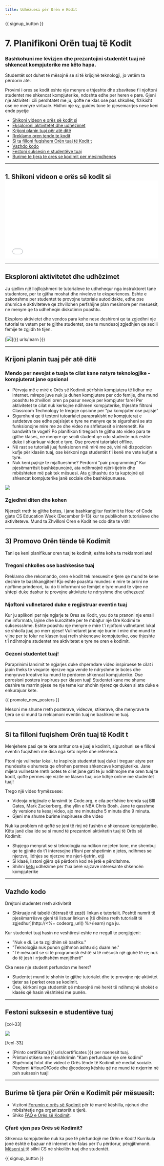 ```yaml
---
title: Udhëzuesi për Orën e Kodit
---
```


{{ signup_button }}

# 7. Planifikoni Orën tuaj të Kodit

### Bashkohuni me lëvizjen dhe prezantojini studentët tuaj në shkencat kompjuterike me këto hapa.

Studentët sot duhet të mësojnë se si të krijojnë teknologji, jo vetëm ta përdorin atë.

Provimi i ores se kodit eshte nje menyre e thjeshte dhe zbavitese t'i njoftoni studentet me shkencat kompjuterike, ndoshta edhe per heren e pare. Gjeni nje aktivitet i cili pershtatet me ju, qofte ne klas ose pas shkolles, fizikisht ose ne menyre virtuale. Hidhni nje sy, guides tone te pjesemarrjes nese keni ende pyetje

- [Shikoni videon e orës së kodit si](#how-to-video)
- [Eksploroni aktivitetet dhe udhëzimet](#explore-activities)
- [Krijoni planin tuaj për atë ditë](#create-your-plan)
- [Rreklamo oren tende te kodit](#promote-your-hour)
- [Si ta filloni fuqishem Orën tuaj të Kodit t](#how-to-start)
- [Vazhdo kodo](#code)
- [Festoni suksesin e studentëve tuaj](#celebrate)
- [Burime te tjera te ores se kodimit per mesimdhenes](#other-resources)

* * *

<a id="how-to-video"></a>

## 1. Shikoni videon e orës së kodit si <iframe width="500" height="255" src="//www.youtube.com/embed/SrnvvWDm73k" frameborder="0" allowfullscreen></iframe> 

* * *

<a id="explore-activities"></a>

## Eksploroni aktivitetet dhe udhëzimet

Ju sjellim një llojllojshmeri te tutorialeve te udhehequr nga instruktoret tane studentore, per te gjitha moshat dhe niveleve te eksperiences. Eshte e zakonshme per studentet te provojne tutoriale autodidakte, edhe pse shumica e aktiviteteve qe zhvillohen perfshijne plan mesimore per mesuesit, ne menyre qe ta udheheqin diskutimin poashtu. 

Eksploro aktivietet dhe vendos para kohe nese deshironi qe ta zgjedhni nje tutorial te vetem per te gjithe studentet, ose te mundesoj zgjedhjen qe secili femije te zgjidh te tijen.

[![](/images/tutorials.png)]({{ urls/learn }})

* * *

<a id="create-your-plan"></a>

## Krijoni planin tuaj për atë ditë

### Mendo per nevojat e tuaja te cilat kane natyre teknologjike - kompjuterat jane opsional

- Përvoja më e mirë e Orës së Kodimit përfshin kompjutera të lidhur me internet. mirepo juve nuk ju duhen kompjutere per cdo femije, dhe mund poashtu te zhvilloni oren pa pasur nevoje per kompjuter fare! Per aktivitetet te cilat nuk kerkojne ndihmen kompjuterike, thjeshte filtroni Classroom Technology te tregoje opsione per "pa kompjuter ose pajisje"
- Sigurohuni qe ti testoni tutoarialet paraprakisht ne kompjuterat e sutdeteve ose edhe pajsisjet e tyre ne menyre qe te siguroheni se ato funksionojne mire me ze dhe video ne shfletuesit e interenetit. Ke bandwith te vogel? Po planifikon ti tregosh te gjitha ato video para te gjithe klases, ne menyre qe secili student qe cdo studente nuk eshte duke i shkarkuar videot e tyre. Ose provoni tutorialet offline. 
- Në rast se tutoriali juaj funksionon më mirë me zë, vini në dizpozicion kufje për klasën tuaj, ose kërkoni nga studentët t'i kenë me vete kufjet e tyre.
- Nuk keni pajisje te mjaftueshme? Perdorni "pair programming" Kur pjesëmarrësit bashkëpunojnë, ata ndihmojnë njëri-tjetrin dhe mbështeten më pak tek mësuesi. Ata gjithashtu do ta kuptojnë që shkencat kompjuterike janë sociale dhe bashkëpunuese.

<img src="/images/fit-600/group_ipad.jpg" />

### Zgjedhni diten dhe kohen

Njerezit rreth te gjithe botes, i jane bashkangjitur festimit te Hour of Code gjate CS Education Week (December 9-13) kur te publikohen tutorialeve dhe aktiviteteve. Mund ta Zhvilloni Oren e Kodit ne cdo dite te vitit! 

* * *

<a id="promote-your-hour"></a>

## 3) Promovo Orën tënde të Kodimit

Tani qe keni planifikuar oren tuaj te kodimit, eshte koha ta rreklamoni ate! 

### Tregoni shkolles ose bashkesise tuaj 

Rreklamo dhe rekomando, oren e kodit tek mesuesit e tjere qe mund te kene deshire te bashkangjiten! Kjo eshte poashtu mundesi e mire te arrini ne njoftime prinderori, ku do ti informoni se femijet e tyre mund te vijne ne shtepi duke dashur te provojne aktivitete te ndryshme dhe udhezues!

### Njoftoni vullnetared duke e regjistruar eventin tuaj 

Kur ju aplikoni per nje ngjarje te Ores se Kodit, you do te pranoni nje email me informata, lajme dhe kurozitete per te mbajtur nje Ore Kodimi te suksessshme. Eshte poashtu nje menyre e mire t'i njoftoni vullnetaret lokal se shkolla juaj po merr pjese! Vullnetaret jane nje burim i mire dhe mund te vijne per te folur ne klasen tuaj rreth shkencave kompjuterike, ose thjeshte t'i ndihmojne studentet me aktivitetet e tyre ne oren e kodimit. 

### Gezoni studentet tuaj!

Paraprinimi lansimit te ngjarjes duke shperndare video inspiruese te cilat i japin theks te veqante njerzve nga vende te ndryshme te botes dhe menyrave kreative ku mund te perdoren shkencat kompjuterike. Ose porosisni postera inspirues per klasen tuaj! Studentet kane me shume deshire te marrin pjese ne nje teme kur shohin njerez qe duken si ata duke e enkurajuar kete. 

{{ promote_new_posters }}

Mesoni me shume rreth posterave, videove, stikerave, dhe menyrave te tjera se si mund ta rreklamoni eventin tuaj ne bashkesine tuaj. 

* * *

<a id="how-to-start"></a>

## Si ta filloni fuqishem Orën tuaj të Kodit t

Menjehere pasi qe te kete arritur ora e juaj e kodimit, sigurohuni se e filloni eventin fuqishem me disa nga keto mjete dhe referenca.

Ftoni nje vullnetar lokal, te inspiroje studentet tuaj duke i treguar atyre per mundesite e shumeta qe ofrohen permes shkencave kompjuterike. Jane mijera vullnetare rreth botes te cilet jane gati te ju ndihmojne me oren tuaj te kodit, qofte permes nje vizite ne klasen tuaj ose lidhje online me studentet tuaj! 

Trego një video frymëzuese:

- Videoja origjinale e lansimit te Code.org, e cila perfshine brenda saj BIll Gates, Mark Zuckerberg, dhe yllin e NBA Chris Bosh. Jane te qasshme dy versione te kesaj video, ajo me minutazhe 5 minuta dhe 9 minuta. 
- Gjeni me shume burime inspiruese dhe video 

Nuk ka problem në qoftë se jeni të rinj në fushën e shkencave kompjuterike. Këtu janë disa ide se si mund të prezantoni aktivitetin tuaj të Orës së Kodimit:

- Shpjego menyrat se si teknologjia na ndikon ne jeten tone, me shembuj qe te gjinite do t'i interesojne (flisni per shpetimin e jetes, ndihmes se njerzve, lidhjes se njerzve me njeri-tjetrin, etj)
- Si klasë, listoni gjëra që përdorin kod në jetë e përditshme.
- Shihni [këtu](http://code.org/girls) udhëzime për t'ua bërë vajzave interesante shkencën kompjuterike

* * *

<a id="code"></a>

## Vazhdo kodo

Drejtoni studentet rreth aktivitetit

- Shkruaje në tabelë (dërrasë të zezë) linkun e tutorialit. Poshtë numrit të pjesëmarrësve gjeni të listuar linkun e [të dhëna rreth tutorialit të zgjedhur](http://<%= codeorg_url() %>/learn) nga ju.

Kur studentet tuaj hasin ne veshtiresi eshte ne rregull te pergjigjeni: 

- "Nuk e di. Le ta zgjidhim së bashku."
- "Teknologjia nuk punon gjithmon ashtu siç duam ne."
- "Të mësuarit se si të programosh është si të mësosh një gjuhë të re; nuk do të jesh i rrjedhshëm menjëherë"

Cka nese nje student perfundon me heret?

- Studentet mund te shohin te gjithe tutorialet dhe te provojne nje aktivitet tjeter sa i perket ores se kodimit.
- Ose, kërkoni nga studentët që mbarojnë më herët të ndihmojnë shokët e klasës që hasin vështirësi me punën.

* * *

<a id="celebrate"></a>

## Festoni suksesin e studentëve tuaj

[col-33]

![](/images/fit-600/boy-certificate.jpg)

[/col-33]

- [Printo certifikata]({{ urls/certificates }}) per nxenesit tuaj. 
- Printoni stikera me mbishkrimin "Kam perfunduar nje ore kodimi"
- Shpërndaj fotot dhe videot e Orës tënde të Kodimit në mediat sociale. Përdorni #HourOfCode dhe @codeorg kështu që ne mund të nxjerrim në pah suksesin tuaj!

* * *

<a id="other-resources"></a>

## Burime të tjera për Orën e Kodimit për mësuesit:

- Vizitoni [Forumin e orës së Kodimit](http://forum.code.org/c/plc/hour-of-code) për të marrë këshilla, njohuri dhe mbështetje nga organizatorët e tjerë.
- Shiko [FAQ e Orës së Kodimit](https://support.code.org/hc/en-us/categories/200147083-Hour-of-Code).

### Çfarë vjen pas Orës së Kodimit?

Shkenca kompjuterike nuk ka pse të përfundojë me Orën e Kodit! Kurrikula jonë është e bazuar në internet dhe falas për t'u përdorur, përgjithmonë. [ Mësoni si ](/beyond) të sillni CS në shkollën tuaj dhe studentët.

{{ signup_button }}